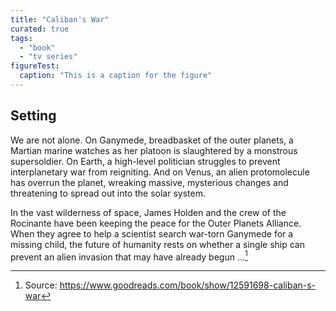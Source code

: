 ```yaml
---
title: "Caliban's War"
curated: true
tags:
  - "book"
  - "tv series"
figureTest:
  caption: "This is a caption for the figure"
---
```


## Setting

We are not alone. On Ganymede, breadbasket of the outer planets, a Martian marine watches as her platoon is slaughtered by a monstrous supersoldier. On Earth, a high-level politician struggles to prevent interplanetary war from reigniting. And on Venus, an alien protomolecule has overrun the planet, wreaking massive, mysterious changes and threatening to spread out into the solar system.

In the vast wilderness of space, James Holden and the crew of the Rocinante have been keeping the peace for the Outer Planets Alliance. When they agree to help a scientist search war-torn Ganymede for a missing child, the future of humanity rests on whether a single ship can prevent an alien invasion that may have already begun ...[^1]

[^1]: Source: https://www.goodreads.com/book/show/12591698-caliban-s-war